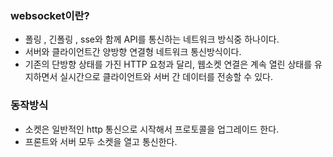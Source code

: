 ### websocket이란?
- 폴링 , 긴폴링 , sse와 함께 API를 통신하는 네트워크 방식중 하나이다.
- 서버와 클라이언트간 양방향 연결형 네트워크 통신방식이다.
- 기존의 단방향 상태를 가진 HTTP 요청과 달리, 웹소켓 연결은 계속 열린 상태를 유지하면서 실시간으로 클라이언트와 서버 간 데이터를 전송할 수 있다.

### 동작방식
- 소켓은 일반적인 http 통신으로 시작해서 프로토콜을 업그레이드 한다.
- 프론트와 서버 모두 소켓을 열고 통신한다.
